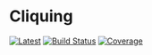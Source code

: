 # Cliquing

[![Latest](https://img.shields.io/badge/docs-latest-blue.svg)](https://doc.invenia.ca/invenia/Cliquing.jl/master)
[![Build Status](https://gitlab.invenia.ca/invenia/Cliquing.jl/badges/master/build.svg)](https://gitlab.invenia.ca/invenia/Cliquing.jl/commits/master)
[![Coverage](https://gitlab.invenia.ca/invenia/Cliquing.jl/badges/master/coverage.svg)](https://gitlab.invenia.ca/invenia/Cliquing.jl/commits/master)
